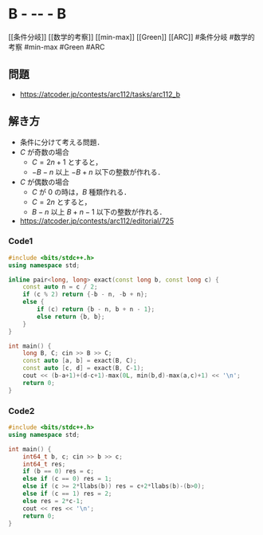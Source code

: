 # B - -- - B
[[条件分岐]] [[数学的考察]] [[min-max]] [[Green]] [[ARC]]
#条件分岐 #数学的考察 #min-max #Green #ARC 

## 問題
- https://atcoder.jp/contests/arc112/tasks/arc112_b

## 解き方
- 条件に分けて考える問題．
- $C$ が奇数の場合
  - $C = 2n + 1$ とすると，
  - $-B-n$ 以上 $-B+n$ 以下の整数が作れる．
- $C$ が偶数の場合
  - $C$ が $0$ の時は，$B$ 種類作れる．
  - $C = 2n$ とすると，
  - $B - n$ 以上 $B+n-1$ 以下の整数が作れる．
- https://atcoder.jp/contests/arc112/editorial/725

### Code1
```c++
#include <bits/stdc++.h>
using namespace std;

inline pair<long, long> exact(const long b, const long c) {
	const auto n = c / 2;
	if (c % 2) return {-b - n, -b + n};
	else {
		if (c) return {b - n, b + n - 1};
		else return {b, b};
	}
}

int main() {
	long B, C; cin >> B >> C;
	const auto [a, b] = exact(B, C);
	const auto [c, d] = exact(B, C-1);
	cout << (b-a+1)+(d-c+1)-max(0L, min(b,d)-max(a,c)+1) << '\n';
    return 0;
}
```

### Code2
```c++
#include <bits/stdc++.h>
using namespace std;

int main() {
	int64_t b, c; cin >> b >> c;
	int64_t res;
	if (b == 0) res = c;
	else if (c == 0) res = 1;
	else if (c >= 2*llabs(b)) res = c+2*llabs(b)-(b>0);
	else if (c == 1) res = 2;
	else res = 2*c-1;
	cout << res << '\n';
	return 0;
}
```